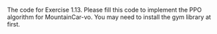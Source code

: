 The code for Exercise 1.13. Please fill this code to implement the PPO algorithm for MountainCar-vo.
You may need to install the gym library at first.
